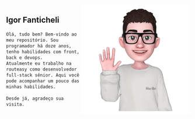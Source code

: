 <img src="./images/igorfanticheli.png" min-width="300px" max-width="300px" width="300px" align="right" alt="logo igorfanticheli">

## Igor Fanticheli
    Olá, tudo bem? Bem-vindo ao meu repositório. Sou programador há doze anos, tenho habilidades com front, back e devops.
    Atualmente eu trabalho na routeasy como desenvolvedor full-stack sênior. Aqui você pode acompanhar um pouco das minhas habilidades.
    
    Desde já, agradeço sua visita.
